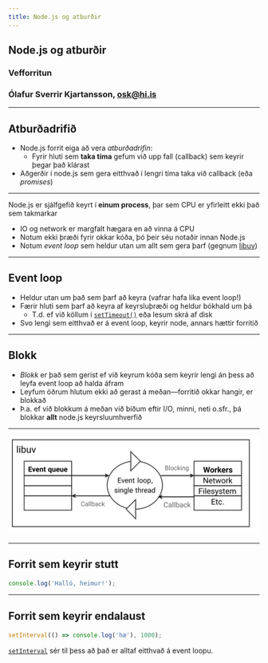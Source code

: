 ```yaml
---
title: Node.js og atburðir
---
```


## Node.js og atburðir

### Vefforritun

### Ólafur Sverrir Kjartansson, [osk@hi.is](mailto:osk@hi.is)

---

## Atburðadrifið

* Node.js forrit eiga að vera _atburðadrifin_:
  * Fyrir hluti sem **taka tíma** gefum við upp fall (callback) sem keyrir þegar það klárast
* Aðgerðir í node.js sem gera eitthvað í lengri tíma taka við callback (eða _promises_)

***

Node.js er sjálfgefið keyrt í __einum process__, þar sem CPU er yfirleitt ekki það sem takmarkar

* IO og network er margfalt hægara en að vinna á CPU
* Notum ekki þræði fyrir okkar kóða, þó þeir séu notaðir innan Node.js
* Notum _event loop_ sem heldur utan um allt sem gera þarf (gegnum [libuv](https://en.wikipedia.org/wiki/Libuv))

***

## Event loop

* Heldur utan um það sem þarf að keyra (vafrar hafa líka event loop!)
* Færir hluti sem þarf að keyra af keyrsluþræði og heldur bókhald um þá
  * T.d. ef við köllum í [`setTimeout()`](https://nodejs.org/api/timers.html#settimeoutcallback-delay-args) eða lesum skrá af disk
* Svo lengi sem eitthvað er á event loop, keyrir node, annars hættir forritið

***

## Blokk

* _Blokk_ er það sem gerist ef við keyrum kóða sem keyrir lengi án þess að leyfa event loop að halda áfram
* Leyfum öðrum hlutum ekki að gerast á meðan—forritið okkar hangir, er blokkað
* Þ.a. ef við blokkum á meðan við bíðum eftir I/O, minni, neti o.sfr., þá blokkar **allt** node.js keyrsluumhverfið

***

![Event loop](img/eventloop.svg)

***

## Forrit sem keyrir stutt

```javascript
console.log('Halló, heimur!');
```

***

## Forrit sem keyrir endalaust

```javascript
setInterval(() => console.log('hæ'), 1000);
```

[`setInterval`](https://nodejs.org/api/timers.html#setintervalcallback-delay-args) sér til þess að það er alltaf eitthvað á event loopu.
